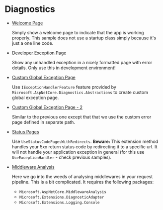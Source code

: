 # Diagnostics

  * [Welcome Page](/projects/diagnostics/diagnostic-1)

    Simply show a welcome page to indicate that the app is working properly. This sample does not use a startup class simply because it's just a one line code.

  * [Developer Exception Page](/projects/diagnostics/diagnostics-2)

    Show any unhandled exception in a nicely formatted page with error details. Only use this in development environment!

  * [Custom Global Exception Page](/projects/diagnostics/diagnostics-3)

    Use ```IExceptionHandlerFeature``` feature provided by ```Microsoft.AspNetCore.Diagnostics.Abstractions``` to create custom global exception page.

  * [Custom Global Exception Page - 2](/projects/diagnostics/diagnostics-4)

    Similar to the previous one except that that we use the custom error page defined in separate path.

  * [Status Pages](/projects/diagnostics/diagnostics-5)

    Use ```UseStatusCodePagesWithRedirects```.  **Beware:** This extension method handles your 5xx return status code by redirecting it to a specific url. It will not handle your application exception in general (for this use ```UseExceptionHandler``` - check previous samples).

  * [Middleware Analysis](/projects/diagnostics/diagnostics-6)

    Here we go into the weeds of analysing middlewares in your request pipeline. This is a bit complicated. It requires the following packages:

    * ```Microsoft.AspNetCore.MiddlewareAnalysis```
    * ```Microsoft.Extensions.DiagnosticAdapter```
    * ```Microsoft.Extensions.Logging.Console```
